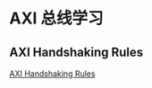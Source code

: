 # AXI 总线学习
## AXI Handshaking Rules
[AXI Handshaking Rules](https://zipcpu.com/blog/2021/08/28/axi-rules.html)